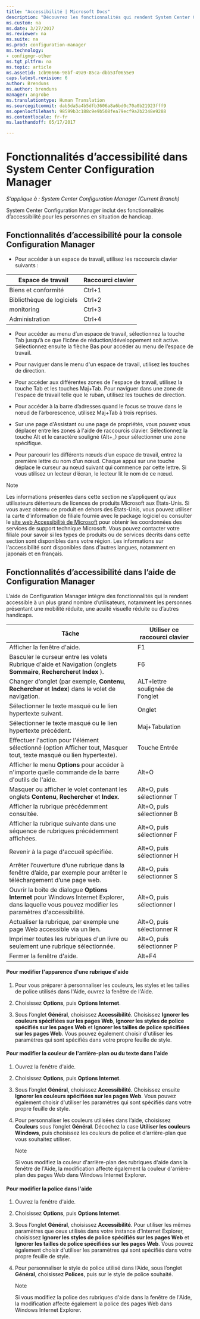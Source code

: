```yaml
---
title: "Accessibilité | Microsoft Docs"
description: "Découvrez les fonctionnalités qui rendent System Center Configuration Manager accessible aux personnes en situation de handicap."
ms.custom: na
ms.date: 3/27/2017
ms.reviewer: na
ms.suite: na
ms.prod: configuration-manager
ms.technology:
- configmgr-other
ms.tgt_pltfrm: na
ms.topic: article
ms.assetid: 1cb96666-98bf-49a9-85ca-dbb53f0655e9
caps.latest.revision: 6
author: Brenduns
ms.author: brenduns
manager: angrobe
ms.translationtype: Human Translation
ms.sourcegitcommit: dab5da5a4b5dfb3606a8a6bd0c70a0b21923fff9
ms.openlocfilehash: 98599b3c188c9e9b508fea79ecf9a2b2348e9288
ms.contentlocale: fr-fr
ms.lasthandoff: 05/17/2017

---
```

# <a name="accessibility-features-in-system-center-configuration-manager"></a>Fonctionnalités d’accessibilité dans System Center Configuration Manager

*S’applique à : System Center Configuration Manager (Current Branch)*


System Center Configuration Manager inclut des fonctionnalités d’accessibilité pour les personnes en situation de handicap.


## <a name="bkmk_aconsole"></a> Fonctionnalités d’accessibilité pour la console Configuration Manager  
-   Pour accéder à un espace de travail, utilisez les raccourcis clavier suivants :  

|Espace de travail|Raccourci clavier|  
|------|--------|  
|Biens et conformité|Ctrl+1|  
|Bibliothèque de logiciels|Ctrl+2|  
|monitoring|Ctrl+3|  
|Administration|Ctrl+4|  

-   Pour accéder au menu d’un espace de travail, sélectionnez la touche Tab jusqu’à ce que l’icône de réduction/développement soit active. Sélectionnez ensuite la flèche Bas pour accéder au menu de l’espace de travail.  

-   Pour naviguer dans le menu d'un espace de travail, utilisez les touches de direction.  

-   Pour accéder aux différentes zones de l'espace de travail, utilisez la touche Tab et les touches Maj+Tab. Pour naviguer dans une zone de l'espace de travail telle que le ruban, utilisez les touches de direction.  

-   Pour accéder à la barre d’adresses quand le focus se trouve dans le nœud de l’arborescence, utilisez Maj+Tab à trois reprises.  

-   Sur une page d'Assistant ou une page de propriétés, vous pouvez vous déplacer entre les zones à l'aide de raccourcis clavier. Sélectionnez la touche Alt et le caractère souligné (Alt+_) pour sélectionner une zone spécifique.     

-  Pour parcourir les différents nœuds d’un espace de travail, entrez la première lettre du nom d’un nœud. Chaque appui sur une touche déplace le curseur au nœud suivant qui commence par cette lettre. Si vous utilisez un lecteur d’écran, le lecteur lit le nom de ce nœud.

> [!NOTE]  
>  Les informations présentes dans cette section ne s’appliquent qu’aux utilisateurs détenteurs de licences de produits Microsoft aux États-Unis. Si vous avez obtenu ce produit en dehors des États-Unis, vous pouvez utiliser la carte d’information de filiale fournie avec le package logiciel ou consulter le [site web Accessibilité de Microsoft](http://go.microsoft.com/fwlink/?LinkId=8431) pour obtenir les coordonnées des services de support technique Microsoft. Vous pouvez contacter votre filiale pour savoir si les types de produits ou de services décrits dans cette section sont disponibles dans votre région. Les informations sur l'accessibilité sont disponibles dans d'autres langues, notamment en japonais et en français.  

##  <a name="bkmk_ahelp"></a> Fonctionnalités d’accessibilité dans l’aide de Configuration Manager  
 L’aide de Configuration Manager intègre des fonctionnalités qui la rendent accessible à un plus grand nombre d’utilisateurs, notamment les personnes présentant une mobilité réduite, une acuité visuelle réduite ou d’autres handicaps.  

|Tâche|Utiliser ce raccourci clavier|  
|----------------|--------------------------------|  
|Afficher la fenêtre d'aide.|F1|  
|Basculer le curseur entre les volets Rubrique d'aide et Navigation (onglets **Sommaire**, **Rechercher**et **Index** ).|F6|  
|Changer d’onglet (par exemple, **Contenu**, **Rechercher** et **Index**) dans le volet de navigation.|ALT+lettre soulignée de l'onglet|  
|Sélectionner le texte masqué ou le lien hypertexte suivant.|Onglet|  
|Sélectionner le texte masqué ou le lien hypertexte précédent.|Maj+Tabulation|  
|Effectuer l'action pour l'élément sélectionné (option Afficher tout, Masquer tout, texte masqué ou lien hypertexte).|Touche Entrée|  
|Afficher le menu **Options** pour accéder à n'importe quelle commande de la barre d'outils de l'aide.|Alt+O|  
|Masquer ou afficher le volet contenant les onglets **Contenu**, **Rechercher** et **Index**.|Alt+O, puis sélectionner T|  
|Afficher la rubrique précédemment consultée.|Alt+O, puis sélectionner B|  
|Afficher la rubrique suivante dans une séquence de rubriques précédemment affichées.|Alt+O, puis sélectionner F|  
|Revenir à la page d'accueil spécifiée.|Alt+O, puis sélectionner H|  
|Arrêter l’ouverture d’une rubrique dans la fenêtre d’aide, par exemple pour arrêter le téléchargement d’une page web.|Alt+O, puis sélectionner S|  
|Ouvrir la boîte de dialogue **Options Internet** pour Windows Internet Explorer, dans laquelle vous pouvez modifier les paramètres d'accessibilité.|Alt+O, puis sélectionner I|  
|Actualiser la rubrique, par exemple une page Web accessible via un lien.|Alt+O, puis sélectionner R|  
|Imprimer toutes les rubriques d'un livre ou seulement une rubrique sélectionnée.|Alt+O, puis sélectionner P|  
|Fermer la fenêtre d'aide.|Alt+F4|  

#### <a name="to-change-the-appearance-of-a-help-topic"></a>Pour modifier l'apparence d'une rubrique d'aide  

1.  Pour vous préparer à personnaliser les couleurs, les styles et les tailles de police utilisés dans l'Aide, ouvrez la fenêtre de l'Aide.  

2.  Choisissez **Options**, puis **Options Internet**.  

3.  Sous l’onglet **Général**, choisissez **Accessibilité**. Choisissez **Ignorer les couleurs spécifiées sur les pages Web**, **Ignorer les styles de police spécifiés sur les pages Web** et **Ignorer les tailles de police spécifiées sur les pages Web**. Vous pouvez également choisir d'utiliser les paramètres qui sont spécifiés dans votre propre feuille de style.  

#### <a name="to-change-the-color-of-the-background-or-text-in-help"></a>Pour modifier la couleur de l'arrière-plan ou du texte dans l'aide  

1.  Ouvrez la fenêtre d'aide.  

2.  Choisissez **Options**, puis **Options Internet**.  

3.  Sous l’onglet **Général**, choisissez **Accessibilité**. Choisissez ensuite **Ignorer les couleurs spécifiées sur les pages Web**. Vous pouvez également choisir d'utiliser les paramètres qui sont spécifiés dans votre propre feuille de style.  

4.  Pour personnaliser les couleurs utilisées dans l’aide, choisissez **Couleurs** sous l’onglet **Général**. Décochez la case **Utiliser les couleurs Windows**, puis choisissez les couleurs de police et d’arrière-plan que vous souhaitez utiliser.  

    > [!NOTE]  
    >  Si vous modifiez la couleur d'arrière-plan des rubriques d'aide dans la fenêtre de l'Aide, la modification affecte également la couleur d'arrière-plan des pages Web dans Windows Internet Explorer.  

#### <a name="to-change-the-font-in-help"></a>Pour modifier la police dans l'aide  

1.  Ouvrez la fenêtre d'aide.  

2.  Choisissez **Options**, puis **Options Internet**.  

3.  Sous l’onglet **Général**, choisissez **Accessibilité**. Pour utiliser les mêmes paramètres que ceux utilisés dans votre instance d’Internet Explorer, choisissez **Ignorer les styles de police spécifiés sur les pages Web** et **Ignorer les tailles de police spécifiées sur les pages Web**. Vous pouvez également choisir d'utiliser les paramètres qui sont spécifiés dans votre propre feuille de style.  

4.  Pour personnaliser le style de police utilisé dans l’Aide, sous l’onglet **Général**, choisissez **Polices**, puis sur le style de police souhaité.  

    > [!NOTE]  
    >  Si vous modifiez la police des rubriques d'aide dans la fenêtre de l'Aide, la modification affecte également la police des pages Web dans Windows Internet Explorer.  

